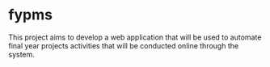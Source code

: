# fypms
This project aims to develop a web application that will be used to automate final year projects activities that will be conducted online through the system.
